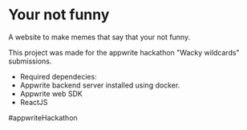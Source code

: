 # Your not funny
A website to make memes that say that your not funny.


This project was made for the appwrite hackathon "Wacky wildcards" submissions.


- Required dependecies:
- Appwrite backend server installed using docker.
- Appwrite web SDK
- ReactJS


#appwriteHackathon
